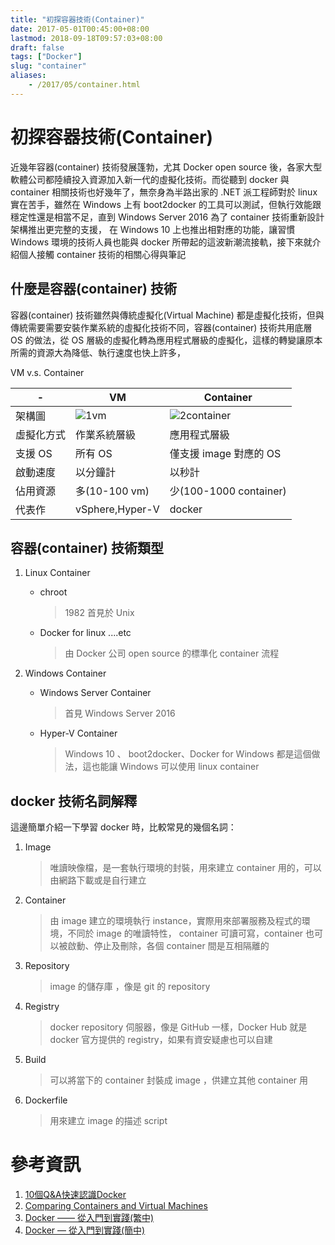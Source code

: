 ```yaml
---
title: "初探容器技術(Container)"
date: 2017-05-01T00:45:00+08:00
lastmod: 2018-09-18T09:57:03+08:00
draft: false
tags: ["Docker"]
slug: "container"
aliases:
    - /2017/05/container.html
---
```

# 初探容器技術(Container)
近幾年容器(container) 技術發展篷勃，尤其 Docker open source 後，各家大型軟體公司都陸續投入資源加入新一代的虛擬化技術。而從聽到 docker 與 container 相關技術也好幾年了，無奈身為半路出家的 .NET 派工程師對於 linux 實在苦手，雖然在 Windows 上有 boot2docker 的工具可以測試，但執行效能跟穩定性還是相當不足，直到 Windows Server 2016 為了 container 技術重新設計架構推出更完整的支援， 在 Windows 10 上也推出相對應的功能，讓習慣 Windows 環境的技術人員也能與 docker 所帶起的這波新潮流接軌，接下來就介紹個人接觸 container 技術的相關心得與筆記

## 什麼是容器(container) 技術

容器(container) 技術雖然與傳統虛擬化(Virtual Machine) 都是虛擬化技術，但與傳統需要需要安裝作業系統的虛擬化技術不同，容器(container) 技術共用底層 OS 的做法，從 OS 層級的虛擬化轉為應用程式層級的虛擬化，這樣的轉變讓原本所需的資源大為降低、執行速度也快上許多，

VM v.s. Container

|-|VM|Container|
|--- |--- |--- |
|架構圖|![1vm](https://user-images.githubusercontent.com/3851540/39084482-5e56a1d0-45a9-11e8-9978-dc07c7879232.png)|![2container](https://user-images.githubusercontent.com/3851540/39084481-5e148318-45a9-11e8-97d0-56a3f1720a6d.png)|
|虛擬化方式|作業系統層級|應用程式層級|
|支援 OS|所有 OS|僅支援 image 對應的 OS|
|啟動速度|以分鐘計|以秒計|
|佔用資源|多(10-100 vm)|少(100-1000 container)|
|代表作|vSphere,Hyper-V|docker|



## 容器(container) 技術類型

1.  Linux Container

    *   chroot

        > 1982 首見於 Unix

    *   Docker for linux ....etc

        > 由 Docker 公司 open source 的標準化 container 流程

2.  Windows Container


    *   Windows Server Container


        > 首見 Windows Server 2016

    *   Hyper-V Container

        > Windows 10 、 boot2docker、Docker for Windows 都是這個做法，這也能讓 Windows 可以使用 linux container

## docker 技術名詞解釋

這邊簡單介紹一下學習 docker 時，比較常見的幾個名詞：

1.  Image

    > 唯讀映像檔，是一套執行環境的封裝，用來建立 container 用的，可以由網路下載或是自行建立

2.  Container

    > 由 image 建立的環境執行 instance，實際用來部署服務及程式的環境，不同於 image 的唯讀特性， container 可讀可寫，container 也可以被啟動、停止及刪除，各個 container 間是互相隔離的

3.  Repository

    > image 的儲存庫 ，像是 git 的 repository

4.  Registry

    > docker repository 伺服器，像是 GitHub 一樣，Docker Hub 就是 docker 官方提供的 registry，如果有資安疑慮也可以自建

5.  Build

    > 可以將當下的 container 封裝成 image ，供建立其他 container 用

6.  Dockerfile

    > 用來建立 image 的描述 script

# 參考資訊
1.  [10個Q&A快速認識Docker](http://www.ithome.com.tw/news/91847)
2.  [Comparing Containers and Virtual Machines](https://www.docker.com/what-container)
3.  [Docker —— 從入門到實踐(繁中)](https://philipzheng.gitbooks.io/docker_practice/content/)
4.  [Docker — 從入門到實踐(簡中)](https://yeasy.gitbooks.io/docker_practice/content/)
